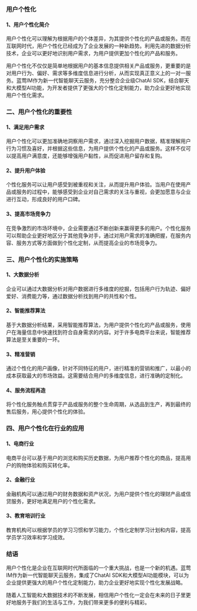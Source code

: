 ### 用户个性化

#### 1、用户个性化简介
用户个性化可以理解为根据用户的个体差异，为其提供个性化的产品或服务。而在互联网时代，用户个性化已经成为了企业发展的一种新趋势。利用先进的数据分析技术，企业可以更好地识别用户需求，为用户提供更加个性化的产品和服务。

用户个性化不仅仅是简单地根据用户的基本信息提供相关产品或服务，更重要的是对用户行为、偏好、需求等多维度信息进行分析，从而实现真正意义上的一对一服务。蓝莺IM作为新一代智能聊天云服务，充分整合企业级ChatAI SDK，结合聊天和大模型AI功能，为开发者提供了更强大的个性化定制能力，助力企业更好地实现用户个性化需求。

### 二、用户个性化的重要性

#### 1、满足用户需求
用户个性化可以更加准确地洞察用户需求，通过深入挖掘用户数据，精准理解用户行为习惯及喜好，并根据这些信息，为用户提供个性化的产品或服务。这样不仅可以提高用户满意度，还能够增强用户黏性，从而促进用户留存和复购。

#### 2、提升用户体验
个性化服务可以让用户感受到被重视和关注，从而提升用户体验。当用户在使用产品或服务的过程中，能够感受到企业对自己需求的关注与重视，会更加愿意与企业进行互动，形成良好的用户口碑。

#### 3、提高市场竞争力
在竞争激烈的市场环境中，企业需要通过不断创新来赢得更多的用户。个性化服务可以帮助企业更好地区分于其他竞争对手，通过对用户需求的准确把握，在服务内容、服务方式等方面做到个性化定制，从而提高企业的市场竞争力。

### 三、用户个性化的实施策略

#### 1、大数据分析
企业可以通过大数据分析对用户数据进行多维度的挖掘，包括用户行为轨迹、偏好爱好、消费能力等，通过数据分析找到用户的共性和个性。

#### 2、智能推荐算法
基于大数据分析结果，采用智能推荐算法，为用户提供个性化的产品或服务，使用户在海量信息中快速找到符合自身需求的内容。对于许多电商平台来说，智能推荐算法是至关重要的一环。

#### 3、精准营销
通过个性化的用户画像，针对不同特征的用户，进行精准的营销和推广，以最小的成本获取最大的市场效益。这需要结合用户的多维度信息，进行准确的定制化。

#### 4、服务流程再造
将个性化服务触点贯穿于产品或服务的整个生命周期，从选品到生产，再到最终的售后服务，用心提供个性化的体验。

### 四、用户个性化在行业的应用

#### 1、电商行业
电商平台可以基于用户的浏览和购买历史数据，为用户推荐个性化的商品，提高用户的购物体验和购买转化率。

#### 2、金融行业
金融机构可以通过用户的财务数据和资产状况，为用户提供个性化的理财产品或信贷服务，更好地满足用户的个性化需求。

#### 3、教育培训行业
教育机构可以根据学员的学习习惯和学习能力，个性化定制学习计划和内容，提高学员学习效率和学习成效。

### 结语
用户个性化是企业在互联网时代所面临的一个重大挑战，也是一个新的机遇。蓝莺IM作为新一代智能聊天云服务，集成了ChatAI SDK和大模型AI功能模块，可以为企业提供更强大的用户个性化定制能力，助力企业更好地实现个性化发展战略。

随着人工智能和大数据技术的不断发展，相信用户个性化一定会在未来的日子里更好地服务于我们的生活与工作，为我们带来更多的便利与精彩。